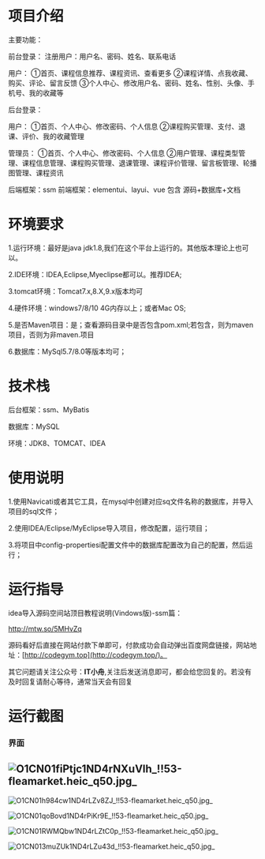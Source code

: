 # 项目介绍

主要功能：

前台登录：
注册用户：用户名、密码、姓名、联系电话

用户：
①首页、课程信息推荐、课程资讯、查看更多
②课程详情、点我收藏、购买、评论、留言反馈
③个人中心、修改用户名、密码、姓名、性别、头像、手机号、我的收藏等



后台登录：

用户：
①首页、个人中心、修改密码、个人信息
②课程购买管理、支付、退课、评价、我的收藏管理

管理员：
①首页、个人中心、修改密码、个人信息
②用户管理、课程类型管理、课程信息管理、课程购买管理、退课管理、课程评价管理、留言板管理、轮播图管理、课程资讯

后端框架：ssm
前端框架：elementui、layui、vue
包含 源码+数据库+文档



# 环境要求

1.运行环境：最好是java jdk1.8,我们在这个平台上运行的。其他版本理论上也可以。 

2.IDE环境：IDEA,Eclipse,Myeclipse都可以。推荐IDEA; 

3.tomcat环境：Tomcat7.x,8.X,9.x版本均可 

4.硬件环境：windows7/8/10 4G内存以上；或者Mac OS; 

5.是否Maven项目：是；查看源码目录中是否包含pom.xml;若包含，则为maven项目，否则为非maven.项目 

6.数据库：MySql5.7/8.0等版本均可；

# 技术栈

后台框架：ssm、MyBatis

数据库：MySQL

环境：JDK8、TOMCAT、IDEA

# 使用说明

1.使用Navicati或者其它工具，在mysql中创建对应sq文件名称的数据库，并导入项目的sql文件； 

2.使用IDEA/Eclipse/MyEclipse导入项目，修改配置，运行项目； 

3.将项目中config-propertiesi配置文件中的数据库配置改为自己的配置，然后运行；

# 运行指导

idea导入源码空间站顶目教程说明(Vindows版)-ssm篇：

http://mtw.so/5MHvZq 

源码看好后直接在网站付款下单即可，付款成功会自动弹出百度网盘链接，网站地址：[http://codegym.top](http://codegym.top/)。 

其它问题请关注公众号：**IT小舟**,关注后发送消息即可，都会给您回复的。若没有及时回复请耐心等待，通常当天会有回复

# 运行截图

### 界面

## ![O1CN01fiPtjc1ND4rNXuVlh_!!53-fleamarket.heic_q50.jpg_](https://gulimallcativen.oss-cn-shenzhen.aliyuncs.com/bishe/O1CN01fiPtjc1ND4rNXuVlh_!!53-fleamarket.heic_q50.jpg_.webp)

![O1CN01h984cw1ND4rLZv8ZJ_!!53-fleamarket.heic_q50.jpg_](https://gulimallcativen.oss-cn-shenzhen.aliyuncs.com/bishe/O1CN01h984cw1ND4rLZv8ZJ_!!53-fleamarket.heic_q50.jpg_.webp)

![O1CN01qoBovd1ND4rPiKr9E_!!53-fleamarket.heic_q50.jpg_](https://gulimallcativen.oss-cn-shenzhen.aliyuncs.com/bishe/O1CN01qoBovd1ND4rPiKr9E_!!53-fleamarket.heic_q50.jpg_.webp)

![O1CN01RWMQbw1ND4rLZtC0p_!!53-fleamarket.heic_q50.jpg_](https://gulimallcativen.oss-cn-shenzhen.aliyuncs.com/bishe/O1CN01RWMQbw1ND4rLZtC0p_!!53-fleamarket.heic_q50.jpg_.webp)

![O1CN013muZUk1ND4rLZu43d_!!53-fleamarket.heic_q50.jpg_](https://gulimallcativen.oss-cn-shenzhen.aliyuncs.com/bishe/O1CN013muZUk1ND4rLZu43d_!!53-fleamarket.heic_q50.jpg_.webp)
